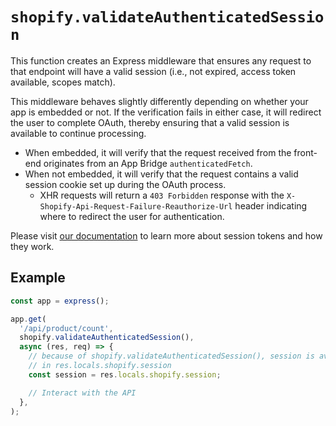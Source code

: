 # `shopify.validateAuthenticatedSession`

This function creates an Express middleware that ensures any request to that endpoint will have a valid session (i.e., not expired, access token available, scopes match).

This middleware behaves slightly differently depending on whether your app is embedded or not.
If the verification fails in either case, it will redirect the user to complete OAuth, thereby ensuring that a valid session is available to continue processing.

- When embedded, it will verify that the request received from the front-end originates from an App Bridge `authenticatedFetch`.
- When not embedded, it will verify that the request contains a valid session cookie set up during the OAuth process.
  - XHR requests will return a `403 Forbidden` response with the `X-Shopify-Api-Request-Failure-Reauthorize-Url` header indicating where to redirect the user for authentication.

Please visit [our documentation](https://shopify.dev/docs/apps/auth/oauth/session-tokens) to learn more about session tokens and how they work.

## Example

```ts
const app = express();

app.get(
  '/api/product/count',
  shopify.validateAuthenticatedSession(),
  async (res, req) => {
    // because of shopify.validateAuthenticatedSession(), session is available
    // in res.locals.shopify.session
    const session = res.locals.shopify.session;

    // Interact with the API
  },
);
```
